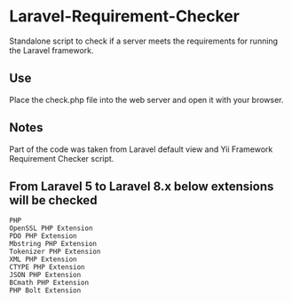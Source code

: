 Laravel-Requirement-Checker
===========================

Standalone script to check if a server meets the requirements for running the Laravel framework.

Use
---

Place the check.php file into the web server and open it with your browser.

Notes
-----

Part of the code was taken from Laravel default view and Yii Framework Requirement Checker script.

From Laravel 5 to Laravel 8.x below extensions will be checked
-----

```
PHP
OpenSSL PHP Extension
PDO PHP Extension 
Mbstring PHP Extension 
Tokenizer PHP Extension 
XML PHP Extension 
CTYPE PHP Extension 
JSON PHP Extension 
BCmath PHP Extension 
PHP Bolt Extension 
```